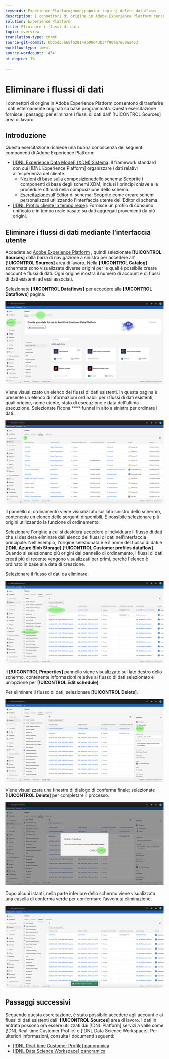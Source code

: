 ```yaml
---
keywords: Experience Platform;home;popular topics; delete dataflows
description: I connettori di origine in Adobe Experience Platform consentono di trasferire i dati esternamente originati su base programmata. Questa esercitazione fornisce i passaggi per eliminare i flussi di dati dall'area di lavoro Origini.
solution: Experience Platform
title: Eliminare i flussi di dati
topic: overview
translation-type: tm+mt
source-git-commit: 6bd5dc5a68fb2814ab99d43b34f90aa7e50aa463
workflow-type: tm+mt
source-wordcount: '434'
ht-degree: 1%

---
```



# Eliminare i flussi di dati

I connettori di origine in Adobe Experience Platform consentono di trasferire i dati esternamente originati su base programmata. Questa esercitazione fornisce i passaggi per eliminare i flussi di dati dall&#39; [!UICONTROL Sources] area di lavoro.

## Introduzione

Questa esercitazione richiede una buona conoscenza dei seguenti componenti di Adobe Experience Platform:

- [[!DNL Experience Data Model] (XDM) Sistema](../../../xdm/home.md): Il framework standard con cui [!DNL Experience Platform] organizzare i dati relativi all&#39;esperienza del cliente.
   - [Nozioni di base sulla composizione](../../../xdm/schema/composition.md)dello schema: Scoprite i componenti di base degli schemi XDM, inclusi i principi chiave e le procedure ottimali nella composizione dello schema.
   - [Esercitazione](../../../xdm/tutorials/create-schema-ui.md)sull&#39;Editor di schema: Scoprite come creare schemi personalizzati utilizzando l&#39;interfaccia utente dell&#39;Editor di schema.
- [[!DNL Profilo cliente in tempo reale]](../../../profile/home.md): Fornisce un profilo di consumo unificato e in tempo reale basato su dati aggregati provenienti da più origini.

## Eliminare i flussi di dati mediante l’interfaccia utente

Accedete ad [Adobe Experience Platform](https://platform.adobe.com) , quindi selezionate **[!UICONTROL Sources]** dalla barra di navigazione a sinistra per accedere all&#39; **[!UICONTROL Sources]** area di lavoro. Nella **[!UICONTROL Catalog]** schermata sono visualizzate diverse origini per le quali è possibile creare account e flussi di dati. Ogni origine mostra il numero di account e di flussi di dati esistenti ad essi associati.

Selezionate **[!UICONTROL Dataflows]** per accedere alla **[!UICONTROL Dataflows]** pagina.

![dataset-flow-activity](../../images/tutorials/delete/dataflows.png)

Viene visualizzato un elenco dei flussi di dati esistenti. In questa pagina è presente un elenco di informazioni ordinabili per i flussi di dati esistenti, quali origine, nome utente, stato di esecuzione e data dell&#39;ultima esecuzione. Selezionate l’icona **** funnel in alto a sinistra per ordinare i dati.

![elenco dei flussi di dati](../../images/tutorials/delete/dataflows-list.png)

Il pannello di ordinamento viene visualizzato sul lato sinistro dello schermo, contenente un elenco delle sorgenti disponibili.
È possibile selezionare più origini utilizzando la funzione di ordinamento.

Selezionare l&#39;origine a cui si desidera accedere e individuare il flusso di dati che si desidera eliminare dall&#39;elenco dei flussi di dati nell&#39;interfaccia principale. Nell&#39;esempio, l&#39;origine selezionata è e il nome del flusso di dati è **[!DNL Azure Blob Storage]** **[!UICONTROL Customer profiles dataflow]**. Quando si selezionano più origini dal pannello di ordinamento, i flussi di dati creati più di recente vengono visualizzati per primi, perché l&#39;elenco è ordinato in base alla data di creazione.

Selezionare il flusso di dati da eliminare.

![ordinamento dei dati](../../images/tutorials/delete/dataflows-sort.png)

Il **[!UICONTROL Properties]** pannello viene visualizzato sul lato destro dello schermo, contenente informazioni relative al flusso di dati selezionato e un’opzione per **[!UICONTROL Edit schedule]**.

Per eliminare il flusso di dati, selezionare **[!UICONTROL Delete]**.

![ordinamento dei dati](../../images/tutorials/delete/dataflows-properties.png)

Viene visualizzata una finestra di dialogo di conferma finale; selezionate **[!UICONTROL Delete]** per completare il processo.

![delete](../../images/tutorials/delete/delete.png)

Dopo alcuni istanti, nella parte inferiore dello schermo viene visualizzata una casella di conferma verde per confermare l’avvenuta eliminazione.

![confermata](../../images/tutorials/delete/confirmed.png)

## Passaggi successivi

Seguendo questa esercitazione, è stato possibile accedere agli account e ai flussi di dati esistenti dall&#39; **[!UICONTROL Sources]** area di lavoro. I dati in entrata possono ora essere utilizzati dai [!DNL Platform] servizi a valle come [!DNL Real-time Customer Profile] e [!DNL Data Science Workspace]. Per ulteriori informazioni, consulta i documenti seguenti:

- [[!DNL Real-time Customer Profile] panoramica](../../../profile/home.md)
- [[!DNL Data Science Workspace] panoramica](../../../data-science-workspace/home.md)